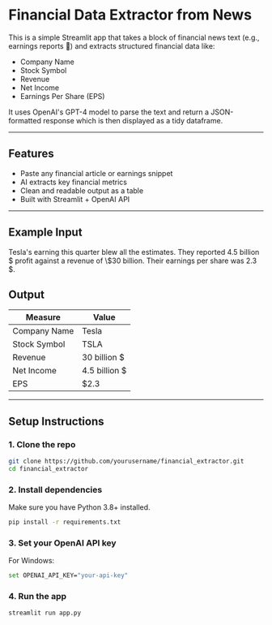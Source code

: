 # Financial Data Extractor from News 

This is a simple Streamlit app that takes a block of financial news text (e.g., earnings reports 🧾) and extracts structured financial data like:

- Company Name
- Stock Symbol
- Revenue
- Net Income
- Earnings Per Share (EPS)

It uses OpenAI's GPT-4 model to parse the text and return a JSON-formatted response which is then displayed as a tidy dataframe.

---

## Features

- Paste any financial article or earnings snippet
- AI extracts key financial metrics
- Clean and readable output as a table
- Built with Streamlit + OpenAI API

---

## Example Input

Tesla's earning this quarter blew all the estimates. They reported 4.5 billion $ profit against a revenue of \\$30 billion. Their earnings per share was 2.3 $.


## Output

| Measure        | Value         |
|----------------|---------------|
| Company Name   | Tesla         |
| Stock Symbol   | TSLA          |
| Revenue        | 30 billion $  |
| Net Income     | 4.5 billion $ |
| EPS            | $2.3          |

---

## Setup Instructions

### 1. Clone the repo
```bash
git clone https://github.com/yourusername/financial_extractor.git
cd financial_extractor
```
### 2. Install dependencies
Make sure you have Python 3.8+ installed.
```bash
pip install -r requirements.txt
```
### 3. Set your OpenAI API key
For Windows:
```bash
set OPENAI_API_KEY="your-api-key"
```
### 4. Run the app 
```bash
streamlit run app.py
```

